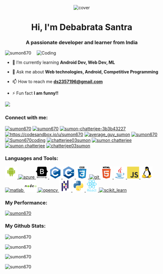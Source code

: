 <div align="center">
<img width="100%" height = "300px" src="https://repository-images.githubusercontent.com/588181932/e36ec678-7984-4cdd-8e4c-a3932772ff8e" alt="cover" />
</div>
<h1 align="center">Hi, I'm Debabrata Santra</h1>
<h3 align="center">A passionate developer and learner from India</h3>
<img align="right" alt="Coding" width="400" src="https://camo.githubusercontent.com/e20822b4282c07ffd010cd05f855a6561d3b62358ca9e607e4901288dd748fcb/68747470733a2f2f63646e2e6472696262626c652e636f6d2f75736572732f323133313939332f73637265656e73686f74732f343934383733362f74686f75676874776f726b732d6769665f6472696262626c652e676966">

<p align="left"> <img src="https://komarev.com/ghpvc/?username=sumon670&label=Profile%20views&color=0e75b6&style=flat" alt="sumon670" /> </p>

<!--<p align="left"> <a href="https://twitter.com/sumon" target="blank"><img src="https://img.shields.io/twitter/follow/sumon?logo=twitter&style=for-the-badge" alt="sumon" /></a> </p-->


- 🌱 I’m currently learning **Android Dev, Web Dev, ML**

- 💬 Ask me about **Web technologies, Android, Competitive Programming**

- 📫 How to reach me **ds2357196@gmail.com**

- ⚡ Fun fact **I am funny!!**
 <!--<h2 align="left">Hello Fellow < Developers/ >!<img src = "https://raw.githubusercontent.com/MartinHeinz/MartinHeinz/master/wave.gif" width = 50px></h2>-->
 <img src = "https://media0.giphy.com/media/KDDpcKigbfFpnejZs6/giphy.gif?cid=ecf05e47oy6f4zjs8g1qoiystc56cu7r9tb8a1fe76e05oty&rid=giphy.gif" width = 100px>

<h3 align="left">Connect with me:</h3>
<p align="left">
 <a href="https://codepen.io/sumon670" target="blank"><img align="center" src="https://raw.githubusercontent.com/rahuldkjain/github-profile-readme-generator/master/src/images/icons/Social/codepen.svg" alt="sumon670" height="30" width="40" /></a>
<a href="https://twitter.com/sumon670" target="blank"><img align="center" src="https://raw.githubusercontent.com/rahuldkjain/github-profile-readme-generator/master/src/images/icons/Social/twitter.svg" alt="sumon670" height="30" width="40" /></a>
<a href="https://linkedin.com/in/sumon-chatterjee-3b3b43227" target="blank"><img align="center" src="https://raw.githubusercontent.com/rahuldkjain/github-profile-readme-generator/master/src/images/icons/Social/linked-in-alt.svg" alt="sumon-chatterjee-3b3b43227" height="30" width="40" /></a>
<a href="https://codesandbox.com/https://codesandbox.io/u/sumon670" target="blank"><img align="center" src="https://raw.githubusercontent.com/rahuldkjain/github-profile-readme-generator/master/src/images/icons/Social/codesandbox.svg" alt="https://codesandbox.io/u/sumon670" height="30" width="40" /></a>
<a href="https://instagram.com/average_guy_sumon" target="blank"><img align="center" src="https://raw.githubusercontent.com/rahuldkjain/github-profile-readme-generator/master/src/images/icons/Social/instagram.svg" alt="average_guy_sumon" height="30" width="40" /></a>
<a href="https://www.codechef.com/users/sumon670" target="blank"><img align="center" src="https://cdn.jsdelivr.net/npm/simple-icons@3.1.0/icons/codechef.svg" alt="sumon670" height="30" width="40" /></a>
<a href="https://www.hackerrank.com/Sumon670coding" target="blank"><img align="center" src="https://raw.githubusercontent.com/rahuldkjain/github-profile-readme-generator/master/src/images/icons/Social/hackerrank.svg" alt="Sumon670coding" height="30" width="40" /></a>
<a href="https://www.leetcode.com/chatterjee03sumon" target="blank"><img align="center" src="https://raw.githubusercontent.com/rahuldkjain/github-profile-readme-generator/master/src/images/icons/Social/leet-code.svg" alt="chatterjee03sumon" height="30" width="40" /></a>
 <a href="https://kaggle.com/sumon chatterjee" target="blank"><img align="center" src="https://raw.githubusercontent.com/rahuldkjain/github-profile-readme-generator/master/src/images/icons/Social/kaggle.svg" alt="sumon chatterjee" height="30" width="40" /></a>
<a href="https://fb.com/sumon chatterjee" target="blank"><img align="center" src="https://raw.githubusercontent.com/rahuldkjain/github-profile-readme-generator/master/src/images/icons/Social/facebook.svg" alt="sumon chatterjee" height="30" width="40" /></a>
 <a href="https://auth.geeksforgeeks.org/user/chatterjee03sumon" target="blank"><img align="center" src="https://raw.githubusercontent.com/rahuldkjain/github-profile-readme-generator/master/src/images/icons/Social/geeks-for-geeks.svg" alt="chatterjee03sumon" height="30" width="40" /></a>
</p>
<h3 align="left">Languages and Tools:</h3>
<p align="left"> <a href="https://developer.android.com" target="_blank" rel="noreferrer"> <img src="https://raw.githubusercontent.com/devicons/devicon/master/icons/android/android-original-wordmark.svg" alt="android" width="40" height="40"/> </a> <a href="https://azure.microsoft.com/en-in/" target="_blank" rel="noreferrer"> <img src="https://www.vectorlogo.zone/logos/microsoft_azure/microsoft_azure-icon.svg" alt="azure" width="40" height="40"/> </a> <a href="https://getbootstrap.com" target="_blank" rel="noreferrer"> <img src="https://raw.githubusercontent.com/devicons/devicon/master/icons/bootstrap/bootstrap-plain-wordmark.svg" alt="bootstrap" width="40" height="40"/> </a> <a href="https://www.cprogramming.com/" target="_blank" rel="noreferrer"> <img src="https://raw.githubusercontent.com/devicons/devicon/master/icons/c/c-original.svg" alt="c" width="40" height="40"/> </a> <a href="https://www.w3schools.com/cpp/" target="_blank" rel="noreferrer"> <img src="https://raw.githubusercontent.com/devicons/devicon/master/icons/cplusplus/cplusplus-original.svg" alt="cplusplus" width="40" height="40"/> </a> <a href="https://www.w3schools.com/css/" target="_blank" rel="noreferrer"> <img src="https://raw.githubusercontent.com/devicons/devicon/master/icons/css3/css3-original-wordmark.svg" alt="css3" width="40" height="40"/> </a> <a href="https://git-scm.com/" target="_blank" rel="noreferrer"> <img src="https://www.vectorlogo.zone/logos/git-scm/git-scm-icon.svg" alt="git" width="40" height="40"/> </a> <a href="https://www.w3.org/html/" target="_blank" rel="noreferrer"> <img src="https://raw.githubusercontent.com/devicons/devicon/master/icons/html5/html5-original-wordmark.svg" alt="html5" width="40" height="40"/> </a> <a href="https://www.java.com" target="_blank" rel="noreferrer"> <img src="https://raw.githubusercontent.com/devicons/devicon/master/icons/java/java-original.svg" alt="java" width="40" height="40"/> </a> <a href="https://developer.mozilla.org/en-US/docs/Web/JavaScript" target="_blank" rel="noreferrer"> <img src="https://raw.githubusercontent.com/devicons/devicon/master/icons/javascript/javascript-original.svg" alt="javascript" width="40" height="40"/> </a> <a href="https://www.linux.org/" target="_blank" rel="noreferrer"> <img src="https://raw.githubusercontent.com/devicons/devicon/master/icons/linux/linux-original.svg" alt="linux" width="40" height="40"/> </a> <a href="https://www.mathworks.com/" target="_blank" rel="noreferrer"> <img src="https://upload.wikimedia.org/wikipedia/commons/2/21/Matlab_Logo.png" alt="matlab" width="40" height="40"/> </a> <a href="https://nodejs.org" target="_blank" rel="noreferrer"> <img src="https://raw.githubusercontent.com/devicons/devicon/master/icons/nodejs/nodejs-original-wordmark.svg" alt="nodejs" width="40" height="40"/> </a> <a href="https://opencv.org/" target="_blank" rel="noreferrer"> <img src="https://www.vectorlogo.zone/logos/opencv/opencv-icon.svg" alt="opencv" width="40" height="40"/> </a> <a href="https://pandas.pydata.org/" target="_blank" rel="noreferrer"> <img src="https://raw.githubusercontent.com/devicons/devicon/2ae2a900d2f041da66e950e4d48052658d850630/icons/pandas/pandas-original.svg" alt="pandas" width="40" height="40"/> </a> <a href="https://www.python.org" target="_blank" rel="noreferrer"> <img src="https://raw.githubusercontent.com/devicons/devicon/master/icons/python/python-original.svg" alt="python" width="40" height="40"/> </a> <a href="https://reactjs.org/" target="_blank" rel="noreferrer"> <img src="https://raw.githubusercontent.com/devicons/devicon/master/icons/react/react-original-wordmark.svg" alt="react" width="40" height="40"/> </a> <a href="https://scikit-learn.org/" target="_blank" rel="noreferrer"> <img src="https://upload.wikimedia.org/wikipedia/commons/0/05/Scikit_learn_logo_small.svg" alt="scikit_learn" width="40" height="40"/> </a> </p>

<h3 align="left">My Performance:</h3>

<p align="left"> <a href="https://github.com/ryo-ma/github-profile-trophy"><img src="https://github-profile-trophy.vercel.app/?username=sumon670&theme=dark" alt="sumon670" /></a> </p>

<h3 align="left">My Github Stats:</h3>


<p><img align="center" src="https://github-readme-stats-sigma-five.vercel.app/api/top-langs/?username=sumon670&layout=compact&theme=dark" alt="sumon670" /></p>

<p><img align="center" src="https://github-readme-stats-sigma-five.vercel.app/api?username=sumon670&show_icons=true&theme=radical" alt="sumon670" /></p>

<p><img align="center" src="https://github-readme-streak-stats.herokuapp.com/?user=sumon670&theme=dark" alt="sumon670" /></p>

<p><img align="center" src="https://github-readme-activity-graph.cyclic.app/graph?username=sumon670&bg_color=fffff0&color=708090&line=24292e&point=24292e&area=true&hide_border=true" alt="sumon670" /></p>
